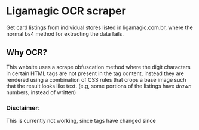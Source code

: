 # Ligamagic OCR scraper

Get card listings from individual stores listed in ligamagic.com.br, where the normal bs4 method for extracting the data fails.

## Why OCR?

This website uses a scrape obfuscation method where the digit characters in certain HTML tags are not present in the tag content, instead they are rendered using a combination of CSS rules that crops a base image such that the result looks like text. (e.g, some portions of the listings have *drawn* numbers, instead of written)

### Disclaimer:

This is currently not working, since tags have changed since

